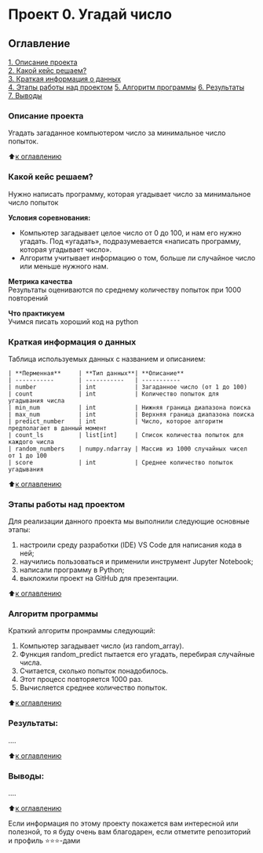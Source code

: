 # Проект 0. Угадай число

## Оглавление  
[1. Описание проекта](README.md#описание-проекта)  
[2. Какой кейс решаем?](README.md#какой-кейс-решаем)  
[3. Краткая информация о данных](README.md#краткая-информация-о-данных)  
[4. Этапы работы над проектом](README.md#этапы-работы-над-проектом) 
[5. Алгоритм программы](README.md#алгоритм-программы)
[6. Результаты](README.md#результаты)    
[7. Выводы](README.md#выводы) 

### Описание проекта    
Угадать загаданное компьютером число за минимальное число попыток.

:arrow_up:[к оглавлению](README.md#оглавление)


### Какой кейс решаем?    
Нужно написать программу, которая угадывает число за минимальное число попыток

**Условия соревнования:**  
- Компьютер загадывает целое число от 0 до 100, и нам его нужно угадать. Под «угадать», подразумевается «написать программу, которая угадывает число».
- Алгоритм учитывает информацию о том, больше ли случайное число или меньше нужного нам.

**Метрика качества**     
Результаты оцениваются по среднему количеству попыток при 1000 повторений

**Что практикуем**     
Учимся писать хороший код на python


### Краткая информация о данных
Таблица используемых данных с названием и описанием:
```
| **Перменная**     | **Тип данных**| **Описание**
| -----------       | -----------   | -----------
| number            | int           | Загаданное число (от 1 до 100)
| count             | int           | Количество попыток для угадывания числа
| min_num           | int           | Нижняя граница диапазона поиска
| max_num           | int           | Верхняя граница диапазона поиска
| predict_number    | int           | Число, которое алгоритм предполагает в данный момент
| count_ls          | list[int]     | Список количества попыток для каждого числа
| random_numbers    | numpy.ndarray | Массив из 1000 случайных чисел от 1 до 100
| score             | int           | Среднее количество попыток угадывания
```

:arrow_up:[к оглавлению](README.md#оглавление)


### Этапы работы над проектом  
Для реализации данного проекта мы выполнили следующие основные этапы:
1. настроили среду разработки (IDE) VS Code для написания кода в ней;
2. научились пользоваться и применили инструмент Jupyter Notebook;
3. написали программу в Python;
4. выкложили проект на GitHub для презентации.

:arrow_up:[к оглавлению](README.md#оглавление)


### Алгоритм программы
Краткий алгоритм пронраммы следующий:
1. Компьютер загадывает число (из random_array).
2. Функция random_predict пытается его угадать, перебирая случайные числа.
3. Считается, сколько попыток понадобилось.
4. Этот процесс повторяется 1000 раз.
5. Вычисляется среднее количество попыток.

:arrow_up:[к оглавлению](README.md#оглавление)


### Результаты:  
....

:arrow_up:[к оглавлению](README.md#оглавление)


### Выводы:  
....

:arrow_up:[к оглавлению](README.md#оглавление)


Если информация по этому проекту покажется вам интересной или полезной, то я буду очень вам благодарен, если отметите репозиторий и профиль ⭐️⭐️⭐️-дами